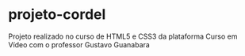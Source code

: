# projeto-cordel
Projeto realizado no curso de HTML5 e CSS3 da plataforma Curso em Vídeo com o professor Gustavo Guanabara
